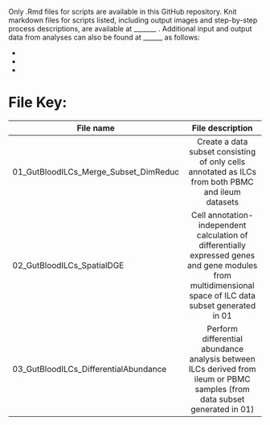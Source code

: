 Only .Rmd files for scripts are available in this GitHub repository. Knit markdown files for scripts listed, including output images and step-by-step process descriptions, are available at _______ . Additional input and output data from analyses can also be found at ______ as follows:

*
*
*

# File Key:

| File name | File description |
|-----------|:----------------:|
| 01_GutBloodILCs_Merge_Subset_DimReduc | Create a data subset consisting of only cells annotated as ILCs from both PBMC and ileum datasets |
| 02_GutBloodILCs_SpatialDGE | Cell annotation-independent calculation of differentially expressed genes and gene modules from multidimensional space of ILC data subset generated in 01 | 
| 03_GutBloodILCs_DifferentialAbundance | Perform differential abundance analysis between ILCs derived from ileum or PBMC samples (from data subset generated in 01) |

